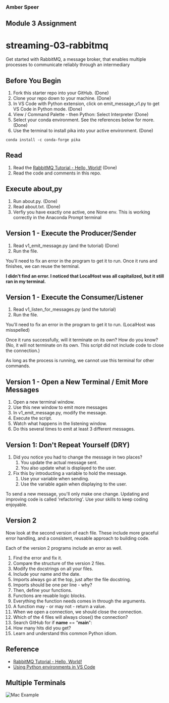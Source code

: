 ### Amber Speer
## Module 3 Assignment

# streaming-03-rabbitmq

Get started with RabbitMQ, a message broker, that enables multiple processes to communicate reliably through an intermediary

## Before You Begin

1. Fork this starter repo into your GitHub. (Done)
2. Clone your repo down to your machine. (Done)
3. In VS Code with Python extension, click on emit_message_v1.py to get VS Code in Python mode. (Done)
4. View / Command Palette - then Python: Select Interpreter (Done)
5. Select your conda environment. See the references below for more. (Done)
6. Use the terminal to install pika into your active environment. (Done)

`conda install -c conda-forge pika`

## Read

1. Read the [RabbitMQ Tutorial - Hello, World!](https://www.rabbitmq.com/tutorials/tutorial-one-python.html) (Done)
2. Read the code and comments in this repo.

## Execute about,py

1. Run about.py. (Done)
2. Read about.txt. (Done)
3. Verfiy you have exactly one active, one None env. 
    This is working correctly in the Anaconda Prompt terminal

## Version 1 - Execute the Producer/Sender

1. Read v1_emit_message.py (and the tutorial) (Done)
1. Run the file. 

You'll need to fix an error in the program to get it to run.
Once it runs and finishes, we can reuse the terminal.

**I didn't find an error.  I noticed that LocalHost was all capitalized, but it still ran in my terminal.**

## Version 1 - Execute the Consumer/Listener

1. Read v1_listen_for_messages.py (and the tutorial)
1. Run the file.

You'll need to fix an error in the program to get it to run. (LocalHost was misspelled)

Once it runs successfully, will it terminate on its own? How do you know? 
(No, it will not terminate on its own.  This script did not include code to close the connection.)

As long as the process is running, we cannot use this terminal for other commands. 

## Version 1 - Open a New Terminal / Emit More Messages

1. Open a new terminal window.
1. Use this new window to emit more messages
1. In v1_emit_message.py, modify the message. 
1. Execute the script. 
1. Watch what happens in the listening window.
1. Do this several times to emit at least 3 different messages.

## Version 1: Don't Repeat Yourself (DRY)

1. Did you notice you had to change the message in two places?
    1. You update the actual message sent. 
    1. You also update what is displayed to the user. 
1. Fix this by introducting a variable to hold the message. 
    1. Use your variable when sending. 
    1. Use the variable again when displaying to the user. 

To send a new message, you'll only make one change.
Updating and improving code is called 'refactoring'. 
Use your skills to keep coding enjoyable. 

## Version 2

Now look at the second version of each file.
These include more graceful error handling,
and a consistent, reusable approach to building code.

Each of the version 2 programs include an error as well. 

1. Find the error and fix it. 
1. Compare the structure of the version 2 files. 
1. Modify the docstrings on all your files.
1. Include your name and the date.
1. Imports always go at the top, just after the file docstring.
1. Imports should be one per line - why?
1. Then, define your functions.
1. Functions are reuable logic blocks.
1. Everything the function needs comes in through the arguments.
1. A function may - or may not - return a value. 
1. When we open a connection, we should close the connection. 
1. Which of the 4 files will always close() the connection?
1. Search GitHub for if __name__ == "__main__":
1. How many hits did you get? 
1. Learn and understand this common Python idiom.

## Reference

- [RabbitMQ Tutorial - Hello, World!](https://www.rabbitmq.com/tutorials/tutorial-one-python.html)
- [Using Python environments in VS Code](https://code.visualstudio.com/docs/python/environments)

## Multiple Terminals

![Mac Example](screenshot.png)
